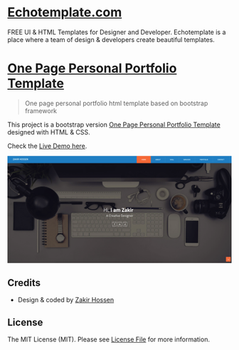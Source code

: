 # [Echotemplate.com](https://echotemplate.com)
FREE UI & HTML Templates for Designer and Developer. Echotemplate is a place where a team of design & developers create beautiful templates.

# [One Page Personal Portfolio Template](https://echotemplate.com/product/zak-one-page-personal-portfolio-template)

> One page personal portfolio html template based on bootstrap framework

This project is a bootstrap version [One Page Personal Portfolio Template](https://echotemplate.com/product/zak-one-page-personal-portfolio-template) designed with HTML & CSS.

Check the [Live Demo here](https://demo.echotemplate.com/zak-one-page-personal-portfolio).

![Project Screenshot](img/screenshot.png)

## Credits
- Design & coded by [Zakir Hossen](https://github.com/devzakir)

## License
The MIT License (MIT). Please see [License File](LICENSE.md) for more information.
